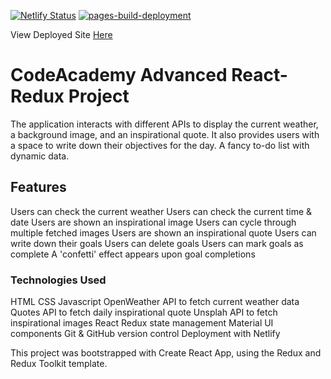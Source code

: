 [![Netlify Status](https://api.netlify.com/api/v1/badges/f397f410-9033-4d89-bb68-ed68bb11a5db/deploy-status)](https://app.netlify.com/sites/my-inspirationalhomepage/deploys) [![pages-build-deployment](https://github.com/SOliv1/inspirational-homepage/actions/workflows/pages/pages-build-deployment/badge.svg)](https://github.com/SOliv1/inspirational-homepage/actions/workflows/pages/pages-build-deployment)

View Deployed Site [Here](https://my-inspirationalhomepage.netlify.app/)

# CodeAcademy Advanced React-Redux Project
The application interacts with different APIs to display the current weather, a background image, and an inspirational quote. It also provides users with a space to write down their objectives for the day. 
A fancy to-do list with dynamic data.

## Features
Users can check the current weather
Users can check the current time & date
Users are shown an inspirational image
Users can cycle through multiple fetched images
Users are shown an inspirational quote
Users can write down their goals
Users can delete goals
Users can mark goals as complete
A 'confetti' effect appears upon goal completions
### Technologies Used
HTML
CSS
Javascript
OpenWeather API to fetch current weather data
Quotes API to fetch daily inspirational quote
Unsplah API to fetch inspirational images
React
Redux state management
Material UI components
Git & GitHub version control
Deployment with Netlify

This project was bootstrapped with Create React App, using the Redux and Redux Toolkit template.
